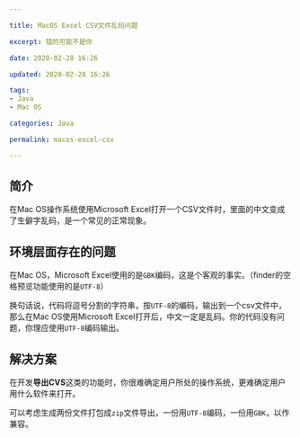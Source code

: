 ```yaml
---

title: MacOS Excel CSV文件乱码问题

excerpt: 错的可能不是你

date: 2020-02-28 16:26

updated: 2020-02-28 16:26

tags:
- Java
- Mac OS

categories: Java

permalink: macos-excel-csv

---
```


## 简介

在Mac OS操作系统使用Microsoft Excel打开一个CSV文件时，里面的中文变成了生僻字乱码，是一个常见的正常现象。



## 环境层面存在的问题

在Mac OS，Microsoft Excel使用的是`GBK`编码，这是个客观的事实。（finder的空格预览功能使用的是`UTF-8`）

换句话说，代码将逗号分割的字符串，按`UTF-8`的编码，输出到一个csv文件中，那么在Mac OS使用Microsoft Excel打开后，中文一定是乱码。你的代码没有问题，你理应使用`UTF-8`编码输出。



## 解决方案

在开发**导出CVS**这类的功能时，你很难确定用户所处的操作系统，更难确定用户用什么软件来打开。

可以考虑生成两份文件打包成`zip`文件导出，一份用`UTF-8`编码，一份用`GBK`，以作兼容。